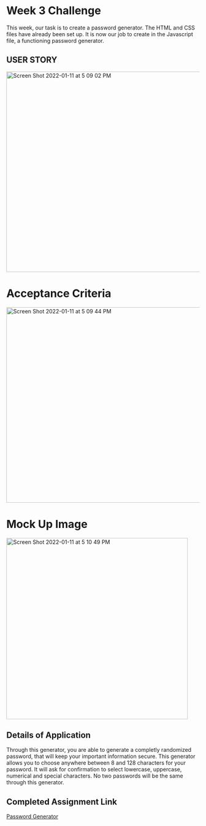 # Week 3 Challenge
This week, our task is to create a password generator. The HTML and CSS files have already been set up. It is now our job to create in the Javascript file, a functioning password generator.
## USER STORY
<img width="523" alt="Screen Shot 2022-01-11 at 5 09 02 PM" src="https://user-images.githubusercontent.com/94761193/149029926-d8df8a17-0ebb-4023-8607-ff649303fb4b.png">

# Acceptance Criteria
<img width="510" alt="Screen Shot 2022-01-11 at 5 09 44 PM" src="https://user-images.githubusercontent.com/94761193/149029959-c8d21f35-320a-4071-8c50-46dcc9ce76b2.png">

# Mock Up Image
<img width="473" alt="Screen Shot 2022-01-11 at 5 10 49 PM" src="https://user-images.githubusercontent.com/94761193/149029984-0c0d8d99-b744-4084-acc8-e96333901013.png">

## Details of Application
Through this generator, you are able to generate a completly randomized password, that will keep your important information secure. This generator allows you to choose anywhere between 8 and 128 characters for your password. It will ask for confirmation to select lowercase, uppercase, numerical and special characters. No two passwords will be the same through this generator. 

## Completed Assignment Link
[Password Generator](https://lf56.github.io/PasswordGenerator/)
